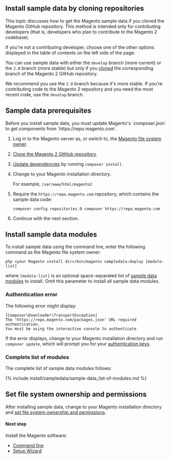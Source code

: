 <div markdown="1">

<h2 id="sample-clone">Install sample data by cloning repositories</h2>
This topic discusses how to get the Magento sample data if you cloned the Magento GitHub repository. This method is intended only for contributing developers (that is, developers who plan to contribute to the Magento 2 codebase).

If you're not a contributing developer, choose one of the other options displayed in the table of contents on the left side of the page.

<div class="bs-callout bs-callout-warning">
    <p>You can use sample data with either the <code>develop</code> branch (more current) or the <code>2.0</code> branch (more stable) but only if you <a href="{{ site.gdeurl }}install-gde/install/composer-clone.html#instgde-prereq-compose-clone">cloned</a> the corresponding branch of the Magento 2 GitHub repository.</p>
    <p>We recommend you use the <code>2.0</code> branch because it's more stable. If you're contributing code to the Magento 2 repository and you need the most recent code, use the <code>develop</code> branch.</p>
</div>

<h2 id="sample-prereq">Sample data prerequisites</h2>
Before you install sample data, you must update Magento's `composer.json` to get components from `https://repo.magento.com`.

1.  Log in to the Magento server as, or switch to, the <a href="{{ site.gdeurl }}install-gde/prereq/apache-user.html">Magento file system owner</a>.
4.  <a href="{{ site.gdeurl }}install-gde/install/composer-clone.html">Clone the Magento 2 GitHub repository</a>.

5.  <a href="{{ site.gdeurl }}install-gde/install/prepare-install.html">Update dependencies</a> by running <code>composer install</code>.

2.  Change to your Magento installation directory.

    For example, `/var/www/html/magento2`
3.  Require the `https://repo.magento.com` repository, which contains the sample data code:

        composer config repositories.0 composer https://repo.magento.com
4.  Continue with the next section.

<h2 id="clone-sample-data-deploy">Install sample data modules</h2>
To install sample data using the command line, enter the following command as the Magento file system owner:

    php <your Magento install dir>/bin/magento sampledata:deploy [module-list]

where `[module-list]` is an optional space-separated list of <a href="#sample-data-modules">sample data modules</a> to install. Omit this parameter to install all sample data modules.

### Authentication error

The following error might display:

    [Composer\Downloader\TransportException]
    The 'https://repo.magento.com/packages.json' URL required authentication.
    You must be using the interactive console to authenticate

If the error displays, change to your Magento installation directory and run `composer update`, which will prompt you for your <a href="{{ site.gdeurl }}install-gde/prereq/connect-auth.html">authentication keys</a>.

<h3 id="sample-data-modules">Complete list of modules</h3>

The complete list of sample data modules follows:

{% include install/sampledata/sample-data_list-of-modules.md %}

<h2 id="clone-file-perms">Set file system ownership and permissions</h2>
After installing sample data, change to your Magento installation directory and <a href="{{ site.gdeurl }}install-gde/install/prepare-install.html#instgde-prereq-compose-access">set file system ownership and permissions</a>.
    
#### Next step
Install the Magento software:

*   <a href="{{ site.gdeurl }}install-gde/install/cli/install-cli.html">Command line</a>
*   <a href="{{ site.gdeurl }}install-gde/install/web/install-web.html">Setup Wizard</a>